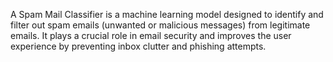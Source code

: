A Spam Mail Classifier is a machine learning model designed to identify and filter out spam emails (unwanted or malicious messages) from legitimate emails. It plays a crucial role in email security and improves the user experience by preventing inbox clutter and phishing attempts.

